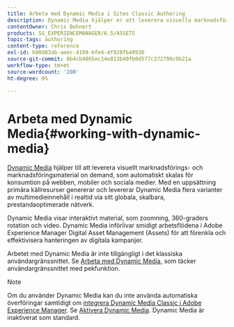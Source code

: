 ```yaml
---
title: Arbeta med Dynamic Media i Sites Classic Authoring
description: Dynamic Media hjälper er att leverera visuella marknadsförings- och marknadsföringsresurser on demand, som automatiskt skalas för konsumtion på webben, mobiler och sociala medier. Med en uppsättning primära källresurser genererar och levererar Dynamic Media flera varianter av multimedieinnehåll i realtid via sitt globala, skalbara, prestandaoptimerade nätverk.
contentOwner: Chris Bohnert
products: SG_EXPERIENCEMANAGER/6.5/ASSETS
topic-tags: authoring
content-type: reference
exl-id: b00d83ab-aeec-4199-bfe4-4f928fb49930
source-git-commit: 8b4cb4065ec14e813b49fb0d577c372790c9b21a
workflow-type: tm+mt
source-wordcount: '200'
ht-degree: 0%

---
```


# Arbeta med Dynamic Media{#working-with-dynamic-media}

[Dynamic Media](https://business.adobe.com/products/experience-manager/assets/dynamic-media.html) hjälper till att leverera visuellt marknadsförings- och marknadsföringsmaterial on demand, som automatiskt skalas för konsumtion på webben, mobiler och sociala medier. Med en uppsättning primära källresurser genererar och levererar Dynamic Media flera varianter av multimedieinnehåll i realtid via sitt globala, skalbara, prestandaoptimerade nätverk.

Dynamic Media visar interaktivt material, som zoomning, 360-graders rotation och video. Dynamic Media införlivar smidigt arbetsflödena i Adobe Experience Manager Digital Asset Management (Assets) för att förenkla och effektivisera hanteringen av digitala kampanjer.

Arbetet med Dynamic Media är inte tillgängligt i det klassiska användargränssnittet. Se [Arbeta med Dynamic Media,](/help/assets/dynamic-media.md) som täcker användargränssnittet med pekfunktion.

>[!NOTE]
>
>Om du använder Dynamic Media kan du inte använda automatiska överföringar samtidigt om [integrera Dynamic Media Classic i Adobe Experience Manager](/help/sites-administering/scene7.md). Se [Aktivera Dynamic Media](/help/assets/config-dynamic.md#enabling-dynamic-media). Dynamic Media är inaktiverat som standard.
